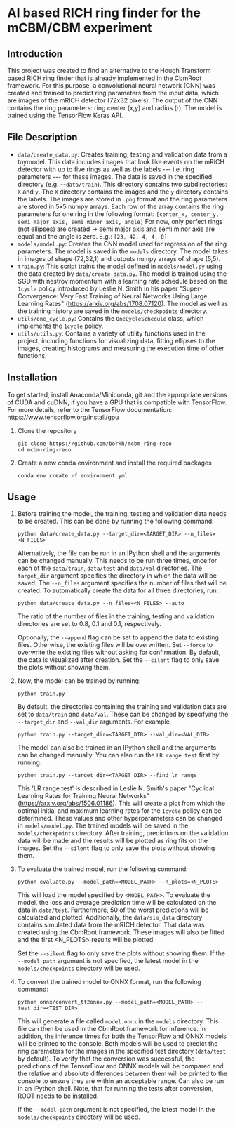 # AI based RICH ring finder for the mCBM/CBM experiment

## Introduction

This project was created to find an alternative to the Hough Transform based
RICH ring finder that is already implemented in the CbmRoot framework. For this 
purpose, a convolutional neural network (CNN) was created and trained to
predict ring parameters from the input data, which are images of the mRICH
detector (72x32 pixels). The output of the CNN contains the ring parameters:
ring center (x,y) and radius (r). The model is trained using the TensorFlow
Keras API.

## File Description

* `data/create_data.py`: Creates training, testing and validation data from
  a toymodel. This data includes images that look like events on the mRICH
  detector with up to five rings as well as the labels --- i.e. ring parameters
  --- for these images. The data is saved in the specified directory (e.g.
  --`data/train`). This directory contains two subdirectories: `X` and `y`. The
   `X` directory contains the images and the `y` directory contains the labels.
  The images are stored in `.png` format and the ring parameters are stored in
  5x5 numpy arrays. Each row of the array contains the ring parameters for one
  ring in the following format:
  ``` [center_x, center_y, semi major axis, semi minor axis, angle] ```
  For now, only perfect rings (not ellipses) are created -> semi major axis and
  semi minor axis are equal and the angle is zero. E.g.:
  ``` [23, 42, 4, 4, 0] ```
* `models/model.py`: Creates the CNN model used for regression of the ring
  parameters. The model is saved in the `models` directory. The model takes in
  images of shape (72,32,1) and outputs numpy arrays of shape (5,5).
* `train.py`: This script trains the model defined in `models/model.py` using
  the data created by `data/create_data.py`. The model is trained using the SGD
  with nestrov momentum with a learning rate schedule based on the `1cycle`
  policy introduced by Leslie N. Smith in his paper "Super-Convergence: Very
  Fast Training of Neural Networks Using Large Learning Rates"
  (https://arxiv.org/abs/1708.07120). The model as well as the training history
  are saved in the `models/checkpoints` directory.
* `utils/one_cycle.py`: Contains the `OneCycleSchedule` class, which implements
  the `1cycle` policy.
* `utils/utils.py`: Contains a variety of utility functions used in the
  project, including functions for visualizing data, fitting ellipses to the
  images, creating histograms and measuring the execution time of other
  functions.

## Installation

To get started, install Anaconda/Miniconda, git and the appropriate versions of
CUDA and cuDNN, if you have a GPU that is compatible with TensorFlow. For more
details, refer to the TensorFlow documentation:
https://www.tensorflow.org/install/gpu

1. Clone the repository
   ```
   git clone https://github.com/borkh/mcbm-ring-reco
   cd mcbm-ring-reco
   ```

2. Create a new conda environment and install the required packages
   ```
   conda env create -f environment.yml
   ```

## Usage

1. Before training the model, the training, testing and validation data needs to
   be created. This can be done by running the following command:
   ```
   python data/create_data.py --target_dir=<TARGET_DIR> --n_files=<N_FILES>
   ```
   Alternatively, the file can be run in an IPython shell and the arguments can
   be changed manually. This needs to be run three times, once for each of the
   `data/train`, `data/test` and `data/val` directories. The `--target_dir`
   argument specifies the directory in which the data will be saved. The
   `--n_files` argument specifies the number of files that will be created.
   To automatically create the data for all three directories, run:
   ```
   python data/create_data.py --n_files=<N_FILES> --auto
   ```
   The ratio of the number of files in the training, testing and validation
   directories are set to 0.8, 0.1 and 0.1, respectively.

   Optionally, the `--append` flag can be set to append the data to existing
   files. Otherwise, the existing files will be overwritten. Set `--force` to
   overwrite the existing files without asking for confirmation. By default,
   the data is visualized after creation. Set the `--silent` flag to only save
   the plots without showing them.

2. Now, the model can be trained by running:
   ```
   python train.py
   ``` 
   By default, the directories containing the training and validation data are
   set to `data/train` and `data/val`. These can be changed by specifying the
   `--target_dir` and `--val_dir` arguments. For example,
   ```
   python train.py --target_dir=<TARGET_DIR> --val_dir=<VAL_DIR>
   ```
   The model can also be trained in an IPython shell and the arguments can be
   changed manually. You can also run the `LR range test` first by running:
   ```
   python train.py --target_dir=<TARGET_DIR> --find_lr_range
   ```
   This 'LR range test' is described in Leslie N.  Smith's paper "Cyclical
   Learning Rates for Training Neural Networks"
   (https://arxiv.org/abs/1506.01186). This will create a plot from which the
   optimal initial and maximum learning rates for the `1cycle` policy can be
   determined. These values and other hyperparameters can be changed in
   `models/model.py`. The trained models will be saved in the
   `models/checkpoints` directory. After training, predictions on the validation
   data will be made and the results will be plotted as ring fits on the images.
   Set the `--silent` flag to only save the plots without showing them.

3. To evaluate the trained model, run the following command:
   ```
   python evaluate.py --model_path=<MODEL_PATH> --n_plots=<N_PLOTS>
   ``` 
   This will load the model specified by `<MODEL_PATH>`. To evaluate the model,
   the loss and average prediction time will be calculated on the data in
   `data/test`. Furthermore, 50 of the worst predictions will be calculated and
   plotted. Additionally, the `data/sim_data` directory contains simulated data
   from the mRICH detector. That data was created using the CbmRoot framework.
   These images will also be fitted and the first <N_PLOTS> results will be
   plotted.

   Set the `--silent` flag to only save the plots without showing them.
   If the `--model_path` argument is not specified, the latest model in the
   `models/checkpoints` directory will be used.

4. To convert the trained model to ONNX format, run the following command:
   ```
   python onnx/convert_tf2onnx.py --model_path=<MODEL_PATH> --test_dir=<TEST_DIR>
   ``` 
   This will generate a file called `model.onnx` in the `models` directory. This
   file can then be used in the CbmRoot framework for inference. In addition,
   the inference times for both the TensorFlow and ONNX models will be printed
   to the console. Both models will be used to predict the ring parameters for
   the images in the specified test directory (`data/test` by default).
   To verify that the conversion was successful, the predictions of the
   TensorFlow and ONNX models will be compared and the relative and absolute
   differences between them will be printed to the console to ensure they are
   within an acceptable range. Can also be run in an IPython shell. Note, that
   for running the tests after conversion, ROOT needs to be installed.

   If the `--model_path` argument is not specified, the latest model in the
   `models/checkpoints` directory will be used.